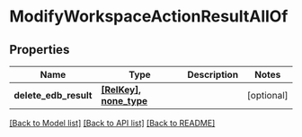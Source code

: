 # ModifyWorkspaceActionResultAllOf

## Properties
Name | Type | Description | Notes
------------ | ------------- | ------------- | -------------
**delete_edb_result** | [**[RelKey], none_type**](RelKey.md) |  | [optional] 

[[Back to Model list]](../README.md#documentation-for-models) [[Back to API list]](../README.md#documentation-for-api-endpoints) [[Back to README]](../README.md)


